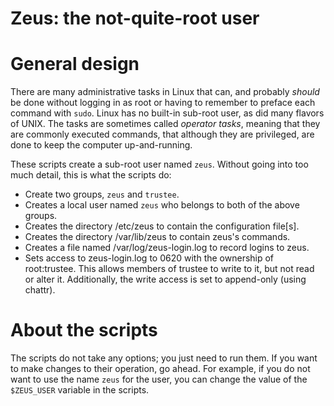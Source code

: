 # Zeus: the not-quite-root user

# General design

There are many administrative tasks in Linux that can, and probably *should* be done
without logging in as root or having to remember to preface each command with `sudo`.
Linux has no built-in sub-root user, as did many flavors of UNIX. The tasks are sometimes
called *operator tasks*, meaning that they are commonly executed commands, that although they
are privileged, are done to keep the computer up-and-running.

These scripts create a sub-root user named `zeus`. Without going into too much detail,
this is what the scripts do:

- Create two groups, `zeus` and `trustee`.
- Creates a local user named `zeus` who belongs to both of the above groups.
- Creates the directory /etc/zeus to contain the configuration file[s].
- Creates the directory /var/lib/zeus to contain zeus's commands.
- Creates a file named /var/log/zeus-login.log to record logins to zeus.
- Sets access to zeus-login.log to 0620 with the ownership of root:trustee. This allows
  members of trustee to write to it, but not read or alter it. Additionally, the
  write access is set to append-only (using chattr).

# About the scripts
The scripts do not take any options; you just need to run them.
If you want to make changes to their operation, go ahead. For example,
if you do not want to use the name `zeus` for the user, you can change the value
of the `$ZEUS_USER` variable in the scripts.

